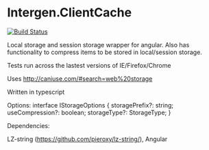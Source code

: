 # Intergen.ClientCache

[![Build Status](https://travis-ci.org/jonocairns/Intergen.ClientCache.svg?branch=master)](https://travis-ci.org/jonocairns/Intergen.ClientCache)

Local storage and session storage wrapper for angular. Also has functionality to compress items to be stored in local/session storage.

Tests run across the lastest versions of IE/Firefox/Chrome

Uses http://caniuse.com/#search=web%20storage

Written in typescript

Options: interface IStorageOptions {
        storagePrefix?: string;
        useCompression?: boolean;
        storageType?: StorageType;
    }

Dependencies: 

LZ-string (https://github.com/pieroxy/lz-string/),
Angular
